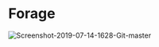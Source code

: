 # Forage
![Screenshot-2019-07-14-1628-Git-master](https://user-images.githubusercontent.com/26520289/61285110-95c84400-a7c0-11e9-9d04-03628776b5eb.png)
